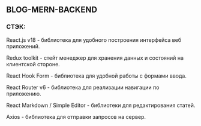 ## BLOG-MERN-BACKEND

### СТЭК:

React.js v18 - библиотека для удобного построения интерфейса веб приложений.

Redux toolkit - стейт менеджер для хранения данных и состояний на клиентской стороне.

React Hook Form - библиотека для удобной работы с формами ввода.

React Router v6 - библиотека для реализации навигации по приложению.

React Markdown / Simple Editor - библиотеки для редактирования статей.

Axios - библиотека для отправки запросов на сервер.
